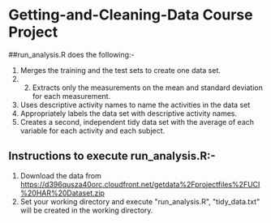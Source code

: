 Getting-and-Cleaning-Data Course Project
========================================

##run_analysis.R does the following:-
1. Merges the training and the test sets to create one data set.
2. 2. Extracts only the measurements on the mean and standard deviation for each measurement.
3. Uses descriptive activity names to name the activities in the data set
4. Appropriately labels the data set with descriptive activity names.
5. Creates a second, independent tidy data set with the average of each variable for each activity and each subject.

## Instructions to execute run_analysis.R:-
1. Download the data from https://d396qusza40orc.cloudfront.net/getdata%2Fprojectfiles%2FUCI%20HAR%20Dataset.zip 
2. Set your working directory and execute "run_analysis.R", "tidy_data.txt" will be created in the working directory.
